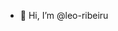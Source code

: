 - 👋 Hi, I’m @leo-ribeiru



<!---
leo-ribeiru/leo-ribeiru is a ✨ special ✨ repository because its `README.md` (this file) appears on your GitHub profile.
You can click the Preview link to take a look at your changes.
--->
